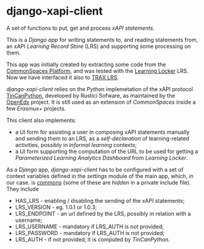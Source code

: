 # django-xapi-client

A set of functions to put, get and process *xAPI statements*.

This is a *Django app* for writing statements to, and reading statements from, an xAPI *Learning Record Store* (LRS) and supporting some processing on them.

This app was initially created by extracting some code from the [CommonSpaces Platform](https://github.com/gtoffoli/commons), and was tested with the [Learning Locker](https://learningpool.com/solutions/learning-locker-community-overview/)  LRS. Now we have interfaced it also to [TRAX LRS](https://traxlrs.com/).

*django-xapi-client* relies on the *Python* implemetation of the xAPI protocol [TinCanPython](https://github.com/openedx/TinCanPython), developed by Rustici Sofware, as maintained by the [OpenEdx](https://openedx.org/) project. It is still used as an extension of *CommonSpaces* inside a few *Erasmus+* projects. 

This client also implements:
- a UI form for assisting a user in composing xAPI statements manually and sending them to an LRS, as a *self-declaration* of learning-related activities, possibly in *informal learning* contexts;
- a UI form supporting the computation of the URL to be used for getting a *Parameterized Learning Analytics Dashboard* from *Learning Locker*.

As a *Django* app, *django-xapi-client* has to be configured with a set of context variables defined in the *settings* module of the main app, which, in our case. is [commons](https://github.com/gtoffoli/commons) (some of these are *hidden* in a private include file). They include
- HAS_LRS - enabling / disabling the sending of the xAPI statements;
- LRS_VERSION - eg. 1.0.1 or 1.0.3;
- LRS_ENDPOINT - an url defined by the LRS, possibly in relation with a username;
- LRS_USERNAME - mandatory if LRS_AUTH is not provided; 
- LRS_PASSWORD - mandatory if LRS_AUTH is not provided;
- LRS_AUTH - if not provided, it is computed by *TinCanPython*.
